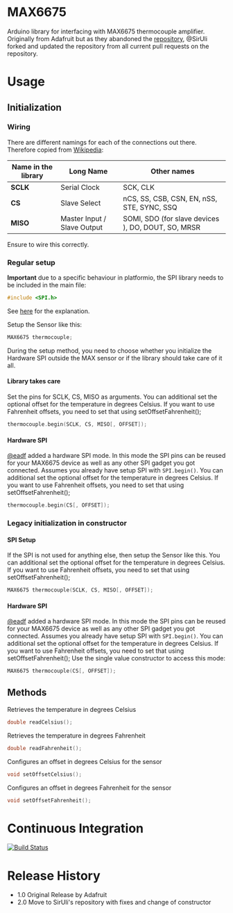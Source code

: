 # MAX6675
Arduino library for interfacing with MAX6675 thermocouple amplifier. Originally from Adafruit but as they abandoned the [repository](https://github.com/adafruit/MAX6675-library), @SirUli forked and updated the repository from all current pull requests on the repository.

# Usage

## Initialization


### Wiring
There are different namings for each of the connections out there. Therefore copied from [Wikipedia](https://en.wikipedia.org/wiki/Serial_Peripheral_Interface_Bus):

|Name in the library|Long Name|Other names|
|---|---|---|
|**SCLK**|Serial Clock|SCK, CLK|
|**CS**|Slave Select|nCS, SS, CSB, CSN, EN, nSS, STE, SYNC, SSQ|
|**MISO**|Master Input / Slave Output|SOMI, SDO (for slave devices ), DO, DOUT, SO, MRSR|

Ensure to wire this correctly.

### Regular setup
**Important** due to a specific behaviour in platformio, the SPI library needs to be included in the main file:
```cpp
#include <SPI.h>
```
See [here](https://github.com/platformio/platformio/issues/702) for the explanation.

Setup the Sensor like this:
```cpp
MAX6675 thermocouple;
```
During the setup method, you need to choose whether you initialize the Hardware SPI outside the MAX sensor or if the library should take care of it all.

#### Library takes care
Set the pins for SCLK, CS, MISO as arguments. You can additional set the optional offset for the temperature in degrees Celsius. If you want to use Fahrenheit offsets, you need to set that using setOffsetFahrenheit();
```cpp
thermocouple.begin(SCLK, CS, MISO[, OFFSET]);
```

#### Hardware SPI
[@eadf](https://github.com/eadf) added a hardware SPI mode. In this mode the SPI pins can be reused for your MAX6675 device as well as any other SPI gadget you got connected. Assumes you already have setup SPI with ```SPI.begin()```. You can additional set the optional offset for the temperature in degrees Celsius. If you want to use Fahrenheit offsets, you need to set that using setOffsetFahrenheit();
```cpp
thermocouple.begin(CS[, OFFSET]);
```

### Legacy initialization in constructor
#### SPI Setup
If the SPI is not used for anything else, then setup the Sensor like this. You can additional set the optional offset for the temperature in degrees Celsius. If you want to use Fahrenheit offsets, you need to set that using setOffsetFahrenheit();
```cpp
MAX6675 thermocouple(SCLK, CS, MISO[, OFFSET]);
```

#### Hardware SPI
[@eadf](https://github.com/eadf) added a hardware SPI mode. In this mode the SPI pins can be reused for your MAX6675 device as well as any other SPI gadget you got connected. Assumes you already have setup SPI with ```SPI.begin()```. You can additional set the optional offset for the temperature in degrees Celsius. If you want to use Fahrenheit offsets, you need to set that using setOffsetFahrenheit();
Use the single value constructor to access this mode:
```cpp
MAX6675 thermocouple(CS[, OFFSET]);
```

## Methods
Retrieves the temperature in degrees Celsius

```cpp
double readCelsius();
```

Retrieves the temperature in degrees Fahrenheit

```cpp
double readFahrenheit();
```

Configures an offset in degrees Celsius for the sensor

```cpp
void setOffsetCelsius();
```

Configures an offset in degrees Fahrenheit for the sensor

```cpp
void setOffsetFahrenheit();
```

# Continuous Integration
[![Build Status](https://travis-ci.org/SirUli/MAX6675.svg?branch=master)](https://travis-ci.org/SirUli/MAX6675)

# Release History
* 1.0 Original Release by Adafruit
* 2.0 Move to SirUli's repository with fixes and change of constructor
